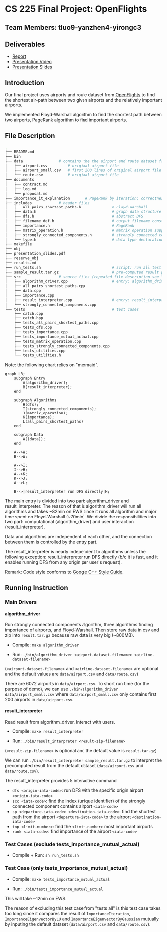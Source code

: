 # CS 225 Final Project: OpenFlights

## Team Members: tluo9-yanzhen4-yirongc3

## Deliverables 

- [Report](https://github-dev.cs.illinois.edu/cs225-sp22/tluo9-yanzhen4-yirongc3/blob/main/results.md)
- [Presentation Video](https://youtu.be/dfmVHqWFLUA)
- [Presentation Slides](https://github-dev.cs.illinois.edu/cs225-sp22/tluo9-yanzhen4-yirongc3/blob/main/presentation_slides.pdf)

## Introduction

Our final project uses airports and route dataset from [OpenFlights](https://openflights.org/data.html) to find the shortest air-path between two given airports and the relatively important airports.

We implemented Floyd-Warshall algorithm to find the shortest path between two airports, PageRank algorithm to find important airports.

## File Description

```bash
.
├── README.md
├── bin
├── data                # contains the the airport and route dataset from OpenFlights
│   ├── airport.csv         # original airport file
│   ├── airport_small.csv   # first 200 lines of original airport file
│   └── route.csv           # original airport file
├── documents
│   ├── contract.md
│   ├── log.md
│   └── proposal.md
├── importance_it_explanation       # PageRank by iteration: correctness proof and complexity analysis
├── includes            # header files
│   ├── all_pairs_shortest_paths.h              # Floyd-Warshall
│   ├── data.h                                  # graph data structure and file utilities
│   ├── dfs.h                                   # abstract DFS
│   ├── filename_def.h                          # output filename constant definition
│   ├── importance.h                            # PageRank
│   ├── matrix_operation.h                      # matrix operation support for eigenvector implementation of PageRank
│   ├── strongly_connected_components.h         # strongly connected component
│   └── type.h                                  # data type declaration
├── makefile
├── obj
├── presentation_slides.pdf
├── reserve_obj
├── results.md
├── run_tests.sh                                # script: run all test cases (except tests_importance_mutual_actual; reason see the end of readme)
├── sample_result.tar.gz                        # pre-computed result package (can be passed into result_interpreter directly)
├── src                 # source files (repeated file description see "includes")
│   ├── algorithm_driver.cpp                    # entry: algorithm_driver
│   ├── all_pairs_shortest_paths.cpp
│   ├── data.cpp
│   ├── importance.cpp
│   ├── result_interpreter.cpp                  # entry: result_interpreter
│   └── strongly_connected_components.cpp
└── tests                                       # test cases
    ├── catch.cpp
    ├── catch.hpp
    ├── tests_all_pairs_shortest_paths.cpp
    ├── tests_dfs.cpp
    ├── tests_importance.cpp
    ├── tests_importance_mutual_actual.cpp
    ├── tests_matrix_operation.cpp
    ├── tests_strongly_connected_components.cpp
    ├── tests_utilities.cpp
    └── tests_utilities.h
```

Note: the following chart relies on "mermaid".  

```mermaid
graph LR;
    subgraph Entry
        A[algorithm_driver];
        B[result_interpreter];
    end

    subgraph Algorithms
        H(dfs);
        I(strongly_connected_components);
        J(matrix_operation);
        K(importance);
        L(all_pairs_shortest_paths);
    end

    subgraph Data
        W((data));
    end

    A-->W;
    B-->W;

    A-->I;
    I-->H;
    A-->K;
    K-->J;
    A-->L;

    B-->|result_interpreter run DFS directly|H;
```

The main entry is divided into two part: algorithm_driver and result_interpreter. 
The reason of that is algorithm_driver will run all algorithms and takes ~82min on EWS 
since it runs all algorithm and major time spent on Floyd-Warshall (~70min). 
We divide the responsibilities into two part: computational (algorithm_driver) and user interaction (result_interpreter). 

Data and algorithms are independent of each other, and the connection between them is controlled by the entry part. 

The result_interpreter is nearly independent to algorithms unless the following exception:
result_interpreter run DFS directly (b/c it is fast, and it enables running DFS from any origin per user's request). 

Remark: Code style conforms to [Google C++ Style Guide](https://google.github.io/styleguide/cppguide.html). 

## Running Instruction

### Main Drivers

#### algorithm_driver 

Run strongly connected components algorithm, three algorithms finding importance of airports, and Floyd-Warshall. 
Then store raw data in csv and zip into `result.tar.gz` because raw data is very big (~800MB).

- Compile: `make algorithm_driver`

- Run: `./bin/algorithm_driver <airport-dataset-filename> <airline-dataset-filename>` 

(`<airport-dataset-filename>` and `<airline-dataset-filename>` are optional 
and the default values are `data/airport.csv` and `data/route.csv`)

There are 6072 airports in `data/airport.csv`. 
To short run time (for the purpose of demo), 
we can use `./bin/algorithm_driver data/airport_small.csv` 
where `data/airport_small.csv` only contains first 200 airports in `data/airport.csv`. 

#### result_interpreter 

Read result from algorithm_driver. 
Interact with users. 

- Compile: `make result_interpreter`

- Run: `./bin/result_interpreter <result-zip-filename>`

(`<result-zip-filename>` is optional 
and the default value is `result.tar.gz`)

We can run `./bin/result_interpreter sample_result.tar.gz` 
to interpret the precomputed result from the default dataset (`data/airport.csv` and `data/route.csv`). 

The result_interpreter provides 5 interactive command

- `dfs <origin-iata-code>`: run DFS with the specific origin airport `<origin-iata-code>`
- `scc <iata-code>`: find the index (unique identifier) of the strongly connected component contains airport `<iata-code>`
- `sp <departure-iata-code> <destination-iata-code>`: find the shortest path from the airport `<departure-iata-code>` to the airport `<destination-iata-code>`
- `top <limit-number>`: find the `<limit-number>` most important airports
- `rank <iata-code>`: find importance of the airport `<iata-code>`

### Test Cases (exclude tests_importance_mutual_actual)

- Compile + Run: `sh run_tests.sh`

### Test Case (only tests_importance_mutual_actual)

- Compile: `make tests_importance_mutual_actual`

- Run: `./bin/tests_importance_mutual_actual`

This will take ~12min on EWS.

The reason of excluding this test case from "tests all" is 
this test case takes too long 
since it compares the result of `ImportanceIteration`, `ImportanceEigenvectorByLU` and `ImportanceEigenvectorByGaussian` mutually by inputing the default dataset (`data/airport.csv` and `data/route.csv`).
